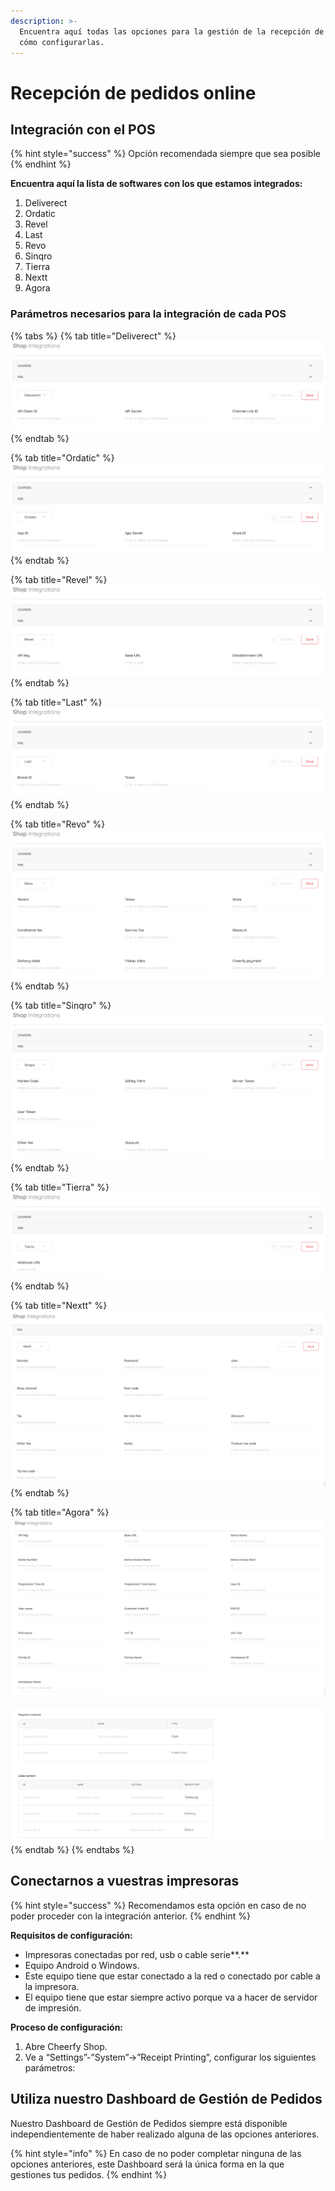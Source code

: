 ```yaml
---
description: >-
  Encuentra aquí todas las opciones para la gestión de la recepción de pedidos y
  cómo configurarlas.
---
```


# Recepción de pedidos online

## Integración con el POS

{% hint style="success" %}
Opción recomendada siempre que sea posible
{% endhint %}

**Encuentra aquí la lista de softwares con los que estamos integrados:**

1. Deliverect
2. Ordatic
3. Revel
4. Last
5. Revo
6. Sinqro
7. Tierra
8. Nextt
9. Agora

### Parámetros necesarios para la integración de cada POS

{% tabs %}
{% tab title="Deliverect" %}
![](../.gitbook/assets/image%20%2811%29.png)
{% endtab %}

{% tab title="Ordatic" %}
![](../.gitbook/assets/image%20%2812%29.png)
{% endtab %}

{% tab title="Revel" %}
![](../.gitbook/assets/image%20%2817%29.png)
{% endtab %}

{% tab title="Last" %}
![](../.gitbook/assets/image%20%2820%29.png)
{% endtab %}

{% tab title="Revo" %}
![](../.gitbook/assets/image%20%2813%29.png)
{% endtab %}

{% tab title="Sinqro" %}
![](../.gitbook/assets/image%20%2818%29.png)
{% endtab %}

{% tab title="Tierra" %}
![](../.gitbook/assets/image%20%2821%29.png)
{% endtab %}

{% tab title="Nextt" %}
![](../.gitbook/assets/image%20%2814%29.png)
{% endtab %}

{% tab title="Agora" %}
![](../.gitbook/assets/image%20%2810%29.png)

![](../.gitbook/assets/image%20%2816%29.png)
{% endtab %}
{% endtabs %}

## Conectarnos a vuestras impresoras

{% hint style="success" %}
Recomendamos esta opción en caso de no poder proceder con la integración anterior.
{% endhint %}

**Requisitos de configuración:**

* Impresoras conectadas por red, usb o cable serie**.**
* Equipo Android o Windows.
* Este equipo tiene que estar conectado a la red o conectado por cable a la impresora. 
* El equipo tiene que estar siempre activo porque va a hacer de servidor de impresión.

**Proceso de configuración:**

1. Abre Cheerfy Shop.
2. Ve a “Settings”-”System”-&gt;”Receipt Printing”, configurar los siguientes parámetros:

## Utiliza nuestro Dashboard de Gestión de Pedidos

Nuestro Dashboard de Gestión de Pedidos siempre está disponible independientemente de haber realizado alguna de las opciones anteriores.

{% hint style="info" %}
En caso de no poder completar ninguna de las opciones anteriores, este Dashboard será la única forma en la que gestiones tus pedidos.
{% endhint %}

